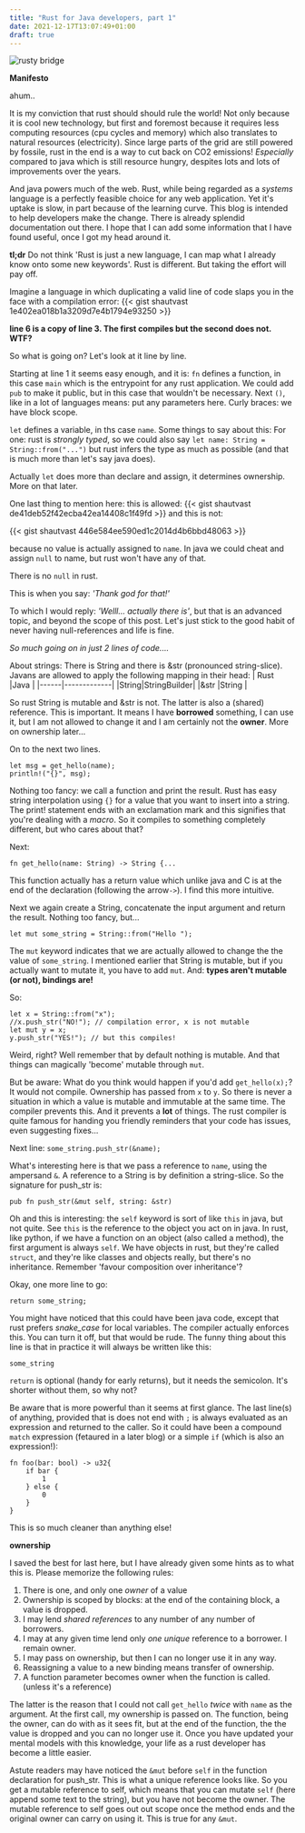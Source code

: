 ```yaml
---
title: "Rust for Java developers, part 1"
date: 2021-12-17T13:07:49+01:00
draft: true
---
```

![rusty bridge](/img/christopher-burns--mUBrTfsu0A-unsplash.jpg)

**Manifesto**

ahum..

It is my conviction that rust should should rule the world! Not only because it is cool new technology, but first and foremost because it requires less computing resources (cpu cycles and memory) which also translates to natural resources (electricity). Since large parts of the grid are still powered by fossile, rust in the end is a way to cut back on CO2 emissions! _Especially_ compared to java which is still resource hungry, despites lots and lots of improvements over the years. 

And java powers much of the web. Rust, while being regarded as a _systems_ language is a perfectly feasible choice for any web application. Yet it's uptake is slow, in part because of the learning curve. This blog is intended to help developers make the change. There is already splendid documentation out there. I hope that I can add some information that I have found useful, once I got my head around it.

**tl;dr**
Do not think 'Rust is just a new language, I can map what I already know onto some new keywords'. Rust is different. But taking the effort will pay off.

Imagine a language in which duplicating a valid line of code slaps you in the face with a compilation error:
{{< gist shautvast 1e402ea018b1a3209d7e4b1794e93250 >}}

__line 6 is a copy of line 3. The first compiles but the second does not. WTF?__

So what is going on? Let's look at it line by line.

Starting at line 1 it seems easy enough, and it is: `fn` defines a function, in this case `main` which is the entrypoint for any rust application. We could add `pub` to make it public, but in this case that wouldn't be necessary. 
Next `()`, like in a lot of languages means: put any parameters here. Curly braces: we have block scope.

`let` defines a variable, in ths case `name`. Some things to say about this:
For one: rust is _strongly typed_, so we could also say `let name: String = String::from("...")` but rust infers the type as much as possible (and that is much more than let's say java does). 

Actually `let` does more than declare and assign, it determines ownership. More on that later. 

One last thing to mention here: 
this is allowed:
{{< gist shautvast de41deb52f42ecba42ea14408c1f49fd >}}
and this is not:

{{< gist shautvast 446e584ee590ed1c2014d4b6bbd48063 >}}

because no value is actually assigned to `name`. In java we could cheat and assign `null` to name, but rust won't have any of that. 

There is no `null` in rust. 

This is when you say: _'Thank god for that!'_

To which I would reply: _'Welll... actually there is'_, but that is an advanced topic, and beyond the scope of this post. Let's just stick to the good habit of never having null-references and life is fine.

_So much going on in just 2 lines of code...._

About strings: There is String and there is &str (pronounced string-slice). Javans are allowed to apply the following mapping in their head:
| Rust |Java         |
|------|-------------|
|String|StringBuilder|
|&str  |String       |

So rust String is mutable and &str is not. The latter is also a (shared) reference. This is important. It means I have **borrowed** something, I can use it, but I am not allowed to change it and I am certainly not the **owner**. More on ownership later...

On to the next two lines. 
```
let msg = get_hello(name);
println!("{}", msg);
```
Nothing too fancy: we call a function and print the result. Rust has easy string interpolation using `{}` for a value that you want to insert into a string. The print! statement ends with an exclamation mark and this signifies that you're dealing with a *macro*. So it compiles to something completely different, but who cares about that?

Next: 

`fn get_hello(name: String) -> String {...`

This function actually has a return value which unlike java and C is at the end of the declaration (following the arrow```->```). I find this more intuitive.

Next we again create a String, concatenate the input argument and return the result. Nothing too fancy, but...

`let mut some_string = String::from("Hello ");`

The `mut` keyword indicates that we are actually allowed to change the the value of `some_string`. I mentioned earlier that String is mutable, but if you actually want to mutate it, you have to add `mut`. And: **types aren't mutable (or not), bindings are!**

So:
```
let x = String::from("x");
//x.push_str("NO!"); // compilation error, x is not mutable
let mut y = x;
y.push_str("YES!"); // but this compiles!
```

Weird, right? Well remember that by default nothing is mutable. And that things can magically 'become' mutable through `mut`. 

But be aware: What do you think would happen if you'd add 
`get_hello(x);`?
It would not compile. Ownership has passed from `x` to `y`. So there is never a situation in which a value is mutable and immutable at the same time. The compiler prevents this. And it prevents a **lot** of things. The rust compiler is quite famous for handing you friendly reminders that your code has issues, even suggesting fixes...

Next line:
`some_string.push_str(&name);`

What's interesting here is that we pass a reference to `name`, using the ampersand `&`. A reference to a String is by definition a string-slice. So the signature for push_str is:

`pub fn push_str(&mut self, string: &str)`

Oh and this is interesting: the `self` keyword is sort of like `this` in java, but not quite. See `this` is the reference to the object you act on in java. In rust, like python, if we have a function on an object (also called a method), the first argument is always `self`. We have objects in rust, but they're called `struct`, and they're like classes and objects really, but there's no inheritance. Remember 'favour composition over inheritance'? 

Okay, one more line to go:

`return some_string;`

You might have noticed that this could have been java code, except that rust prefers _snake_case_ for local variables. The compiler actually enforces this. You can turn it off, but that would be rude. 
The funny thing about this line is that in practice it will always be written like this:

`some_string`

`return` is optional (handy for early returns), but it needs the semicolon. It's shorter without them, so why not?

Be aware that is more powerful than it seems at first glance. The last line(s) of anything, provided that is does not end with `;` is always evaluated as an expression and returned to the caller. So it could have been a compound `match` expression (fetaured in a later blog) or a simple `if` (which is also an expression!):
```
fn foo(bar: bool) -> u32{
    if bar {
        1
    } else {
        0
    }
}
```
This is so much cleaner than anything else!

__ownership__

I saved the best for last here, but I have already given some hints as to what this is. Please memorize the following rules:
1. There is one, and only one _owner_ of a value
2. Ownership is scoped by blocks: at the end of the containing block, a value is dropped.
3. I may lend _shared references_ to any number of any number of borrowers.
4. I may at any given time lend only _one_ _unique_ reference to a borrower. I remain owner.
5. I may pass on ownership, but then I can no longer use it in any way.
6. Reassigning a value to a new binding means transfer of ownership.
7. A function parameter becomes owner when the function is  called. (unless it's a reference)

The latter is the reason that I could not call `get_hello` *twice* with `name` as the argument. At the first call, my ownership is passed on. The function, being the owner, can do with as it sees fit, but at the end of the function, the the value is dropped and you can no longer use it. Once you have updated your mental models with this knowledge, your life as a rust developer has become a little easier.

Astute readers may have noticed the `&mut` before `self` in the function declaration for push_str. This is what a unique reference looks like. So you get a mutable reference to self, which means that you can mutate `self` (here append some text to the string), but you have not become the owner. The mutable reference to self goes out out scope once the method ends and the original owner can carry on using it. This is true for any `&mut`.
